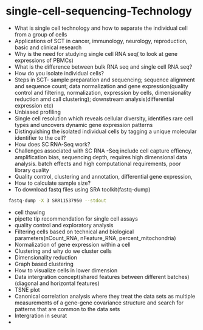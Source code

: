 # single-cell-sequencing-Technology
- What is single cell technology and how to separate the individual cell from a group of cells
- Applications of SCT in cancer, immunology, neurology, reproduction, basic and clinical research
- Why is the need for studying single cell RNA seq( to look at gene expressions of PBMCs)
- What is the difference between bulk RNA seq and single cell RNA seq?
- How do you isolate individual cells?
- Steps in SCT- sample preparation and sequencing; sequence alignment and sequence count; data normalization and gene expression(quality control and filtering, normalization, expression by cells, dimensionality reduction amd call clustering); downstream analysis(differential expression etc)
- Unbiased profiling
- Single cell resolution which reveals cellular diversity, identifies rare cell types and uncovers dynamic gene expression patterns
- Distinguishing the isolated individual cells by tagging a unique molecular identifier to the cell?
- How does SC RNA-Seq work?
- Challenges associated with SC RNA -Seq include cell capture effiency, amplification bias, sequencing depth, requires high dimensional data analysis. batch effects and high computational requirements, poor library quality
- Quality control, clustering and annotation, differential gene expression,
- How to calculate sample size?
- To download fastq files using SRA toolkit(fastq-dump)
``` bash 
 fastq-dump -X 3 SRR11537950 --stdout
```
- cell thawing
- pipette tip recommendation for single cell assays
- quality control and exploratory analysis
- Filtering cells based on technical and biological parameters(nCount_RNA, nFeature_RNA, percent_mitochondria)
- Normalization of gene expression within a cell
- Clustering and why do we cluster cells
- Dimensionality reduction
- Graph based clustering
- How to visualize cells in lower dimension
- Data intergration concept(shared features between different batches)(diagonal and horizontal features)
- TSNE plot
- Canonical correlation analysis where they treat the data sets as multiple measurements of a gene-gene covariance structure and search for patterns that are common to the data sets
- Intergration in seurat
- 
